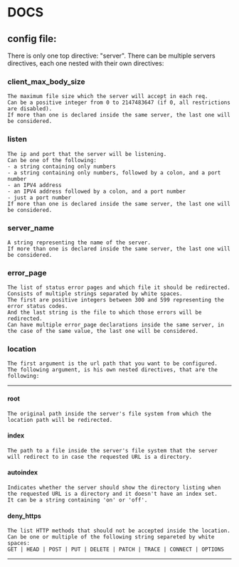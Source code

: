 # DOCS

## config file:

There is only one top directive: "server". There can be multiple servers directives, each one nested with their own directives:

### client_max_body_size

    The maximum file size which the server will accept in each req.
    Can be a positive integer from 0 to 2147483647 (if 0, all restrictions are disabled).
    If more than one is declared inside the same server, the last one will be considered.

### listen

    The ip and port that the server will be listening.
    Can be one of the following:
    - a string containing only numbers
    - a string containing only numbers, followed by a colon, and a port number
    - an IPV4 address
    - an IPV4 address followed by a colon, and a port number
    - just a port number
    If more than one is declared inside the same server, the last one will be considered.

### server_name

    A string representing the name of the server.
    If more than one is declared inside the same server, the last one will be considered.

### error_page

    The list of status error pages and which file it should be redirected.
    Consists of multiple strings separated by white spaces.
    The first are positive integers between 300 and 599 representing the error status codes.
    And the last string is the file to which those errors will be redirected.
    Can have multiple error_page declarations inside the same server, in the case of the same value, the last one will be considered.

### location

    The first argument is the url path that you want to be configured.
    The following argument, is his own nested directives, that are the following:

---

#### root

    The original path inside the server's file system from which the location path will be redirected.

#### index

    The path to a file inside the server's file system that the server will redirect to in case the requested URL is a directory.

#### autoindex

    Indicates whether the server should show the directory listing when the requested URL is a directory and it doesn't have an index set.
    It can be a string containing 'on' or 'off'.

#### deny_https

    The list HTTP methods that should not be accepted inside the location.
    Can be one or multiple of the following string separeted by white spaces:
    GET | HEAD | POST | PUT | DELETE | PATCH | TRACE | CONNECT | OPTIONS

---
